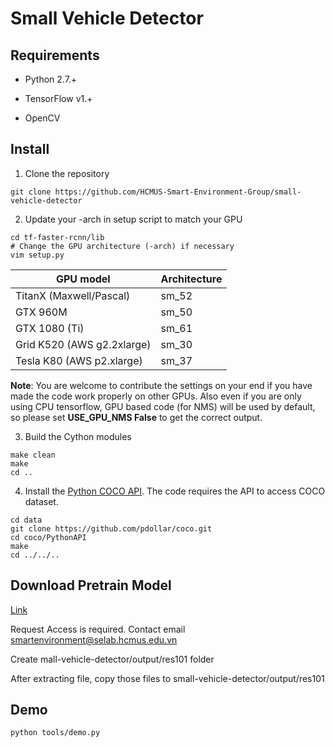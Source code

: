 # Small Vehicle Detector

## Requirements

- Python 2.7.+

- TensorFlow v1.+

- OpenCV 

## Install

1. Clone the repository
  ```Shell
  git clone https://github.com/HCMUS-Smart-Environment-Group/small-vehicle-detector
  ```

2. Update your -arch in setup script to match your GPU
  ```Shell
  cd tf-faster-rcnn/lib
  # Change the GPU architecture (-arch) if necessary
  vim setup.py
  ```

  | GPU model  | Architecture |
  | ------------- | ------------- |
  | TitanX (Maxwell/Pascal) | sm_52 |
  | GTX 960M | sm_50 |
  | GTX 1080 (Ti) | sm_61 |
  | Grid K520 (AWS g2.2xlarge) | sm_30 |
  | Tesla K80 (AWS p2.xlarge) | sm_37 |

  **Note**: You are welcome to contribute the settings on your end if you have made the code work properly on other GPUs. Also even if you are only using CPU tensorflow, GPU based code (for NMS) will be used by default, so please set **USE_GPU_NMS False** to get the correct output.


3. Build the Cython modules
  ```Shell
  make clean
  make
  cd ..
  ```

4. Install the [Python COCO API](https://github.com/pdollar/coco). The code requires the API to access COCO dataset.
  ```Shell
  cd data
  git clone https://github.com/pdollar/coco.git
  cd coco/PythonAPI
  make
  cd ../../..
  ```

## Download Pretrain Model

[Link](https://drive.google.com/drive/folders/1N2ovW8PU8xgQdKTH5LEC43OC3NHl1xf8?usp=sharing)

Request Access is required. Contact email smartenvironment@selab.hcmus.edu.vn

Create mall-vehicle-detector/output/res101 folder

After extracting file, copy those files to small-vehicle-detector/output/res101

## Demo

```
python tools/demo.py
```
